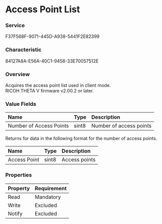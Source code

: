 # Access Point List

### Service

F37F568F-9071-445D-A938-5441F2E82399

### Characteristic

84127A8A-E56A-40C1-9458-33E70057512E

### Overview

Acquires the access point list used in client mode.  
RICOH THETA V firmware v2.00.2 or later.

### Value Fields

| Name | Type | Description |
|:--|:--|:--|
| Number of Access Points | sint8 | Number of access points |

Returns for data in the following format for the number of access points.

| Name | Type | Description |
|:--|:--|:--|
| Access Point | sint8 | Access points |

### Properties

| Property | Requirement |
|:--|:--|
| Read | Mandatory |
| Write | Excluded |
| Notify | Excluded |
